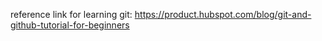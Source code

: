 reference link for learning git: https://product.hubspot.com/blog/git-and-github-tutorial-for-beginners

